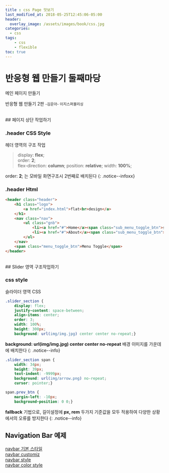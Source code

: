 ```yaml
---
title : css Page 맛보기
last_modified_at: 2018-05-25T12:45:06-05:00
header:
  overlay_image: /assets/images/book/css.jpg
categories:
  - css
tags: 
    - css
    - flexible
toc: true    
---
```



# 반응형 웹 만들기 둘째마당

메인 페이지 만들기 

반응형 웹 만들기 2판 <small>-김운아- 이지스퍼블리싱</small>


<br>
## 페이지 상단 작업하기 

### .header CSS Style
헤더 영역의 구조 작업

> display: **flex**;<br>
> order: **2**;<br>
> flex-direction: **column**;
> position: **relative**;
> width: **100%**;

order: **2**; 는 모바일 화면구조시 2번째로 배치된다
{: .notice--infoxx}


### .header Html 

```html
<header class="header">
    <h1 class="logo">
        <a href="index.html">flat<br>design</a>
    </h1>
    <nav class="nav">
        <ul class="gnb">
            <li><a href="#">Home</a><span class="sub_menu_toggle_btn">sub menu</span></li>
            <li><a href="#">About</a><span class="sub_menu_toggle_btn">sub menu</span></li>
        </ul>
    </nav>
    <span class="menu_toggle_btn">Menu Toggle</span>
</header>
```


<br>
## Slider 영역 구조작업하기

### css style 

슬라이더 영역 CSS

```css
.slider_section {
    display: flex;
    justify-content: space-between;
    align-items: center;
    order: 3;
    width: 100%;
    height: 300px;
    background: url(img/img.jpg) center center no-repeat;}
```

**background: url(img/img.jpg) center center no-repeat** 배경 이미지를 가운데에 배치한다 
{: .notice--info}


```css
.slider_section span {
    width: 34px;
    height: 39px;
    text-indent: -9999px;
    background: url(img/arrow.png) no-repeat;
    cursor: pointer;}

span.prev_btn {
    margin-left: -10px;
    background-position: 0 0;}
```


**fallback** 기법으로, 길이설정에 **px, rem** 두가지 기준값을 모두 적용하여 다양한 상황에서의 오류를 방지한다
{: .notice--info}


## Navigation Bar 예제


[navbar 기본 스타일](http://zzznara2.tistory.com/562)<br>
[navbar customiz](http://twitterbootstrap.org/bootstrap-navbar-background-color-transparent/)<br>
[navbar style](https://getbootstrap.com/docs/3.3/examples/navbar-fixed-top)<br>
[navbar color style](http://humy2833.dothome.co.kr/customizing.html)